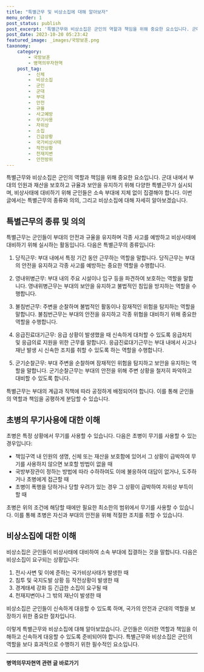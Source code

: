 ```yaml
---
title: "특별근무 및 비상소집에 대해 알아보자"
menu_order: 1
post_status: publish
post_excerpt: '특별근무와 비상소집은 군인의 역할과 책임을 위해 중요한 요소입니다. 군대 내에서 부대의 인원과 재산을 보호하고 규율과 보안을 유지하기 위해 다양한 특별근무가 실시되며, 비상사태에 대비하기 위해 군인들은 소속 부대에 지체 없이 집결해야 합니다. 이번 글에서는 특별근무의 종류와 의의, 그리고 비상소집에 대해 자세히 알아보겠습니다.'
post_date: 2023-10-20 05:23:42
featured_image: _images/국방보훈.png
taxonomy:
    category:
        - 국방보훈
        - 병역의무자현역
    post_tag:
        -  신체
        -  비상소집
        -  군인
        -  군대
        -  부대
        -  안전
        -  규율
        -  사고예방
        -  무기사용
        -  자위상
        -  소집
        -  긴급상황
        -  국가비상사태
        -  작전상황
        -  천재지변
        -  안전방위
---
```




특별근무와 비상소집은 군인의 역할과 책임을 위해 중요한 요소입니다. 군대 내에서 부대의 인원과 재산을 보호하고 규율과 보안을 유지하기 위해 다양한 특별근무가 실시되며, 비상사태에 대비하기 위해 군인들은 소속 부대에 지체 없이 집결해야 합니다. 이번 글에서는 특별근무의 종류와 의의, 그리고 비상소집에 대해 자세히 알아보겠습니다.

## 특별근무의 종류 및 의의

특별근무는 군인들이 부대의 안전과 규율을 유지하며 각종 사고를 예방하고 비상사태에 대비하기 위해 실시하는 활동입니다. 다음은 특별근무의 종류입니다:

1. 당직근무: 부대 내에서 특정 기간 동안 근무하는 역할을 말합니다. 당직근무는 부대의 안전을 유지하고 각종 사고를 예방하는 중요한 역할을 수행합니다.

2. 영내위병근무: 부대 내의 주요 시설이나 입구 등을 파견하여 보호하는 역할을 말합니다. 영내위병근무는 부대의 보안을 유지하고 불법적인 침입을 방지하는 역할을 수행합니다.

3. 불침번근무: 주변을 순찰하며 불법적인 활동이나 잠재적인 위험을 탐지하는 역할을 말합니다. 불침번근무는 부대의 안전을 유지하고 각종 위협을 대비하기 위해 중요한 역할을 수행합니다.

4. 응급진료대기근무: 응급 상황이 발생했을 때 신속하게 대처할 수 있도록 응급처치 및 응급의료 지원을 위한 근무를 말합니다. 응급진료대기근무는 부대 내에서 사고나 재난 발생 시 신속한 조치를 취할 수 있도록 하는 역할을 수행합니다.

5. 군기순찰근무: 부대 주변을 순찰하며 잠재적인 위험을 탐지하고 보안을 유지하는 역할을 말합니다. 군기순찰근무는 부대의 안전을 위해 주변 상황을 철저히 파악하고 대비할 수 있도록 합니다.

특별근무는 부대의 계급과 직책에 따라 공정하게 배정되어야 합니다. 이를 통해 군인들의 역할과 책임을 공평하게 분담할 수 있습니다.

## 초병의 무기사용에 대한 이해

초병은 특정 상황에서 무기를 사용할 수 있습니다. 다음은 초병이 무기를 사용할 수 있는 경우입니다:

- 책임구역 내 인원의 생명, 신체 또는 재산을 보호함에 있어서 그 상황이 급박하여 무기를 사용하지 않으면 보호할 방법이 없을 때
- 국방부장관이 정하는 방법에 따라 수하하여도 이에 불응하여 대답이 없거나, 도주하거나 초병에게 접근할 때
- 초병이 폭행을 당하거나 당할 우려가 있는 경우 그 상황이 급박하여 자위상 부득이할 때

초병은 위의 조건에 해당할 때에만 필요한 최소한의 범위에서 무기를 사용할 수 있습니다. 이를 통해 초병은 자신과 부대의 안전을 위해 적절한 조치를 취할 수 있습니다.

## 비상소집에 대한 이해

비상소집은 군인들이 비상사태에 대비하여 소속 부대에 집결하는 것을 말합니다. 다음은 비상소집이 요구되는 상황입니다:

1. 전시·사변 및 이에 준하는 국가비상사태가 발생한 때
2. 침투 및 국지도발 상황 등 작전상황이 발생한 때
3. 경계태세 강화 등 긴급한 소집이 요구될 때
4. 천재지변이나 그 밖의 재난이 발생한 때

비상소집은 군인들이 신속하게 대응할 수 있도록 하며, 국가의 안전과 군대의 역할을 보장하기 위한 중요한 절차입니다.

이렇게 특별근무와 비상소집에 대해 알아보았습니다. 군인들은 이러한 역할과 책임을 이해하고 신속하게 대응할 수 있도록 준비되어야 합니다. 특별근무와 비상소집은 군인의 역할을 보다 효과적으로 수행하기 위한 필수적인 요소입니다.
<!-- wp:separator -->
<hr class="wp-block-separator has-alpha-channel-opacity"/>
<!-- /wp:separator -->

<!-- wp:group {"backgroundColor":"base","layout":{"type":"constrained"}} -->
<div class="wp-block-group has-base-background-color has-background"><!-- wp:paragraph {"align":"center","fontSize":"medium"} -->
<p class="has-text-align-center has-large-font-size"><strong>병역의무자현역 관련 글 바로가기</strong></p>
<!-- /wp:paragraph -->


<!-- wp:latest-posts
{"categories":[{"id":9912,"count":19,"description":"","link":"https://uknowlaw.com/category/%eb%b3%91%ec%97%ad%ec%9d%98%eb%ac%b4%ec%9e%90%ed%98%84%ec%97%ad/","name":"병역의무자현역","slug":"병역의무자현역","taxonomy":"category","parent":0,"meta":[],"_links":{"self":[{"href":"https://uknowlaw.com/wp-json/wp/v2/categories/9912"}],"collection":[{"href":"https://uknowlaw.com/wp-json/wp/v2/categories"}],"about":[{"href":"https://uknowlaw.com/wp-json/wp/v2/taxonomies/category"}],"wp:post_type":[{"href":"https://uknowlaw.com/wp-json/wp/v2/posts?categories=9912"}],"curies":[{"name":"wp","href":"https://api.w.org/{rel}","templated":true}]}}],"postsToShow":100,"excerptLength":28,"postLayout":"grid","columns":2,"featuredImageAlign":"left","featuredImageSizeSlug":"large","fontSize":"small"} /--></div>
<!-- /wp:group -->
